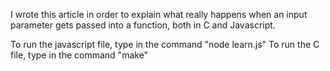 I wrote this article in order to explain what really
happens when an input parameter gets passed into a function,
both in C and Javascript.

To run the javascript file, type in the command "node learn.js"
To run the C file, type in the command "make"
